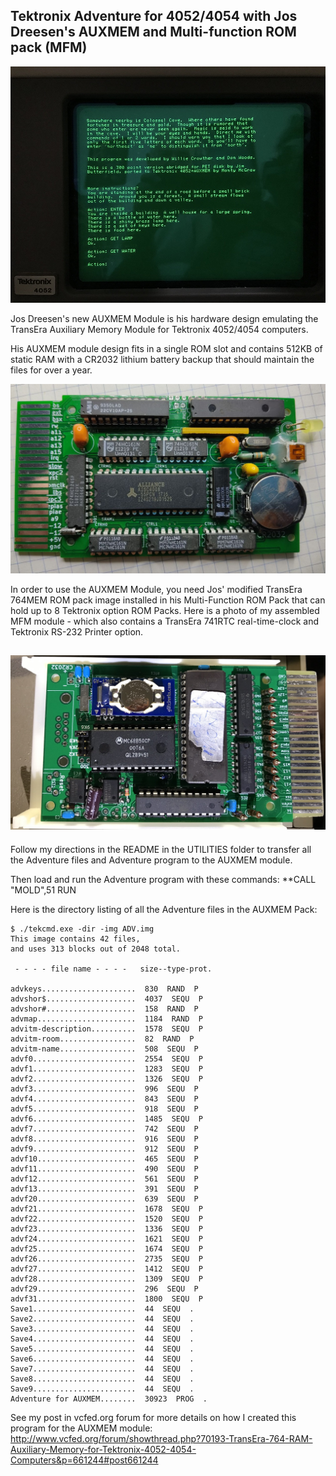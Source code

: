 Tektronix Adventure for 4052/4054 with Jos Dreesen's AUXMEM and Multi-function ROM pack (MFM)
-----

![Adventure running from AUXMEM module](./Updated%20Adventure%20running%20from%20AUXMEM.jpg)

Jos Dreesen's new AUXMEM Module is his hardware design emulating the TransEra Auxiliary Memory Module for Tektronix 4052/4054 computers.

His AUXMEM module design fits in a single ROM slot and contains 512KB of static RAM with a CR2032 lithium battery backup that should maintain the files for over a year.


![Jos Dreesen's AUXMEM module](./AMM_top.jpg)

In order to use the AUXMEM Module, you need Jos' modified TransEra 764MEM ROM pack image installed in his Multi-Function ROM Pack that can hold up to 8 Tektronix option ROM Packs.  Here is a photo of my assembled MFM module - which also contains a TransEra 741RTC real-time-clock and Tektronix RS-232 Printer option.

![My assembled MFM module](./My%20MFM%20assembly.jpeg)
-------------
Follow my directions in the README in the UTILITIES folder to transfer all the Adventure files and Adventure program to the AUXMEM module.

Then load and run the Adventure program with these commands:
**CALL "MOLD",51
RUN

Here is the directory listing of all the Adventure files in the AUXMEM Pack:

```
$ ./tekcmd.exe -dir -img ADV.img
This image contains 42 files,
and uses 313 blocks out of 2048 total.

 - - - - file name - - - -   size--type-prot.

advkeys.....................  830  RAND  P
advshor$....................  4037  SEQU  P
advshor#....................  158  RAND  P
advmap......................  1184  RAND  P
advitm-description..........  1578  SEQU  P
advitm-room.................  82  RAND  P
advitm-name.................  508  SEQU  P
advf0.......................  2554  SEQU  P
advf1.......................  1283  SEQU  P
advf2.......................  1326  SEQU  P
advf3.......................  996  SEQU  P
advf4.......................  843  SEQU  P
advf5.......................  918  SEQU  P
advf6.......................  1485  SEQU  P
advf7.......................  742  SEQU  P
advf8.......................  916  SEQU  P
advf9.......................  912  SEQU  P
advf10......................  465  SEQU  P
advf11......................  490  SEQU  P
advf12......................  561  SEQU  P
advf13......................  391  SEQU  P
advf20......................  639  SEQU  P
advf21......................  1678  SEQU  P
advf22......................  1520  SEQU  P
advf23......................  1336  SEQU  P
advf24......................  1621  SEQU  P
advf25......................  1674  SEQU  P
advf26......................  2735  SEQU  P
advf27......................  1412  SEQU  P
advf28......................  1309  SEQU  P
advf29......................  296  SEQU  P
advf31......................  1800  SEQU  P
Save1.......................  44  SEQU  .
Save2.......................  44  SEQU  .
Save3.......................  44  SEQU  .
Save4.......................  44  SEQU  .
Save5.......................  44  SEQU  .
Save6.......................  44  SEQU  .
Save7.......................  44  SEQU  .
Save8.......................  44  SEQU  .
Save9.......................  44  SEQU  .
Adventure for AUXMEM........  30923  PROG  .
```

See my post in vcfed.org forum for more details on how I created this program for the AUXMEM module:
http://www.vcfed.org/forum/showthread.php?70193-TransEra-764-RAM-Auxiliary-Memory-for-Tektronix-4052-4054-Computers&p=661244#post661244

